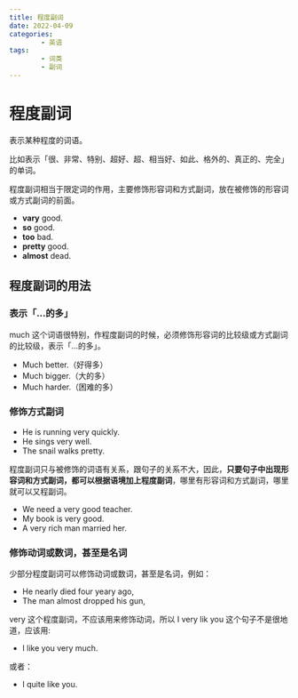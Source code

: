 ```yaml
---
title: 程度副词
date: 2022-04-09
categories:
        - 英语
tags:
        - 词类
        - 副词
---
```


# 程度副词

表示某种程度的词语。

比如表示「很、非常、特别、超好、超、相当好、如此、格外的、真正的、完全」的单词。

程度副词相当于限定词的作用，主要修饰形容词和方式副词，放在被修饰的形容词或方式副词的前面。

- **vary** good.
- **so** good.
- **too** bad.
- **pretty** good.
- **almost** dead.

## 程度副词的用法

### 表示「...的多」

much 这个词语很特别，作程度副词的时候，必须修饰形容词的比较级或方式副词的比较级，表示「...的多」。

- Much better.（好得多）
- Much bigger.（大的多）
- Much harder.（困难的多）

### 修饰方式副词

- He is running very quickly.
- He sings very well.
- The snail walks pretty.

程度副词只与被修饰的词语有关系，跟句子的关系不大，因此，**只要句子中出现形容词和方式副词，都可以根据语境加上程度副词**，哪里有形容词和方式副词，哪里就可以又程副词。

- We need a very good teacher.
- My book is very good.
- A very rich man married her.

### 修饰动词或数词，甚至是名词

少部分程度副词可以修饰动词或数词，甚至是名词，例如：

- He nearly died four yeary ago,
- The man almost dropped his gun,

very 这个程度副词，不应该用来修饰动词，所以 I very lik you 这个句子不是很地道，应该用:

- I like you very much.

或者：

- I quite like you.

